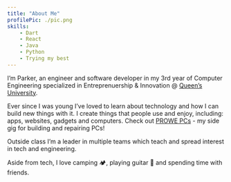 ```yaml
---
title: "About Me"
profilePic: ./pic.png
skills:
    - Dart
    - React
    - Java
    - Python
    - Trying my best
---
```


I’m Parker, an engineer and software developer in my 3rd year of Computer Engineering specialized in Entreprenuership & Innovation @ [Queen’s University](https://www.ece.queensu.ca/undergraduate/ECEi.html).

Ever since I was young I’ve loved to learn about technology and how I can build new things with it. I create things that people use and enjoy, including: apps, websites, gadgets and computers. Check out [PROWE PCs](https://pc.prowe.ca/) - my side gig for building and repairing PCs!

Outside class I’m a leader in multiple teams which teach and spread interest in tech and engineering.

Aside from tech, I love camping 🏕, playing guitar 🎸 and spending time with friends.
